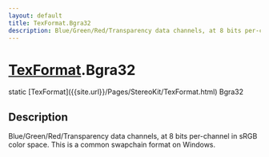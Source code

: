 ```yaml
---
layout: default
title: TexFormat.Bgra32
description: Blue/Green/Red/Transparency data channels, at 8 bits per-channel in sRGB color space. This is a common swapchain format on Windows.
---
```

# [TexFormat]({{site.url}}/Pages/StereoKit/TexFormat.html).Bgra32

<div class='signature' markdown='1'>
static [TexFormat]({{site.url}}/Pages/StereoKit/TexFormat.html) Bgra32
</div>

## Description
Blue/Green/Red/Transparency data channels, at 8 bits
per-channel in sRGB color space. This is a common swapchain format
on Windows.


